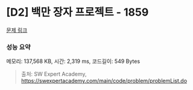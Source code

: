 # [D2] 백만 장자 프로젝트 - 1859 

[문제 링크](https://swexpertacademy.com/main/code/problem/problemDetail.do?contestProbId=AV5LrsUaDxcDFAXc) 

### 성능 요약

메모리: 137,568 KB, 시간: 2,319 ms, 코드길이: 549 Bytes



> 출처: SW Expert Academy, https://swexpertacademy.com/main/code/problem/problemList.do